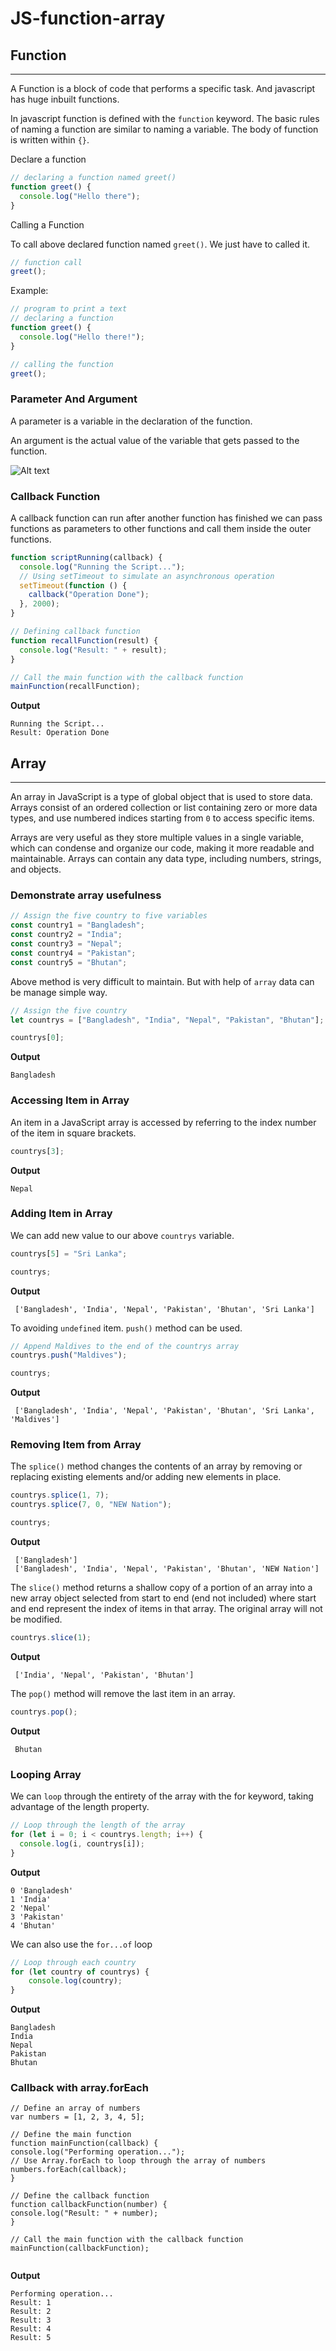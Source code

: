 # JS-function-array

## **Function**

---

A Function is a block of code that performs a specific task. And javascript has huge inbuilt functions.

In javascript function is defined with the `function` keyword. The basic rules of naming a function are similar to naming a variable. The body of function is written within `{}`.

Declare a function

```js
// declaring a function named greet()
function greet() {
  console.log("Hello there");
}
```

Calling a Function

To call above declared function named `greet()`. We just have to called it.

```js
// function call
greet();
```

Example:

```js
// program to print a text
// declaring a function
function greet() {
  console.log("Hello there!");
}

// calling the function
greet();
```

### **Parameter And Argument**

A parameter is a variable in the declaration of the function.

An argument is the actual value of the variable that gets passed to the function.

![Alt text](image.png)

### **Callback Function**

A callback function can run after another function has finished
we can pass functions as parameters to other functions and call them inside the outer functions.

```js
function scriptRunning(callback) {
  console.log("Running the Script...");
  // Using setTimeout to simulate an asynchronous operation
  setTimeout(function () {
    callback("Operation Done");
  }, 2000);
}

// Defining callback function
function recallFunction(result) {
  console.log("Result: " + result);
}

// Call the main function with the callback function
mainFunction(recallFunction);
```

**Output**

```
Running the Script...
Result: Operation Done

```

## **Array**

---

An array in JavaScript is a type of global object that is used to store data. Arrays consist of an ordered collection or list containing zero or more data types, and use numbered indices starting from `0` to access specific items.

Arrays are very useful as they store multiple values in a single variable, which can condense and organize our code, making it more readable and maintainable. Arrays can contain any data type, including numbers, strings, and objects.

### **Demonstrate array usefulness**

```js
// Assign the five country to five variables
const country1 = "Bangladesh";
const country2 = "India";
const country3 = "Nepal";
const country4 = "Pakistan";
const country5 = "Bhutan";
```

Above method is very difficult to maintain. But with help of `array` data can be manage simple way.

```js
// Assign the five country
let countrys = ["Bangladesh", "India", "Nepal", "Pakistan", "Bhutan"];

countrys[0];
```

**Output**

```
Bangladesh

```

### **Accessing Item in Array**

An item in a JavaScript array is accessed by referring to the index number of the item in square brackets.

```js
countrys[3];
```

**Output**

```
Nepal

```

### **Adding Item in Array**

We can add new value to our above `countrys` variable.

```js
countrys[5] = "Sri Lanka";

countrys;
```

**Output**

```
 ['Bangladesh', 'India', 'Nepal', 'Pakistan', 'Bhutan', 'Sri Lanka']

```

To avoiding `undefined` item. `push()` method can be used.

```js
// Append Maldives to the end of the countrys array
countrys.push("Maldives");

countrys;
```

**Output**

```
 ['Bangladesh', 'India', 'Nepal', 'Pakistan', 'Bhutan', 'Sri Lanka', 'Maldives']

```

### **Removing Item from Array**

The `splice()` method changes the contents of an array by removing or replacing existing elements and/or adding new elements in place.

```js
countrys.splice(1, 7);
countrys.splice(7, 0, "NEW Nation");

countrys;
```

**Output**

```
 ['Bangladesh']
 ['Bangladesh', 'India', 'Nepal', 'Pakistan', 'Bhutan', 'NEW Nation']

```
The `slice()` method returns a shallow copy of a portion of an array into a new array object selected from start to end (end not included) where start and end represent the index of items in that array. The original array will not be modified.

```js
countrys.slice(1);
```

**Output**

```
 ['India', 'Nepal', 'Pakistan', 'Bhutan']

```



The `pop()` method will remove the last item in an array.

```js
countrys.pop();
```

**Output**

```
 Bhutan

```


### **Looping Array**

We can `loop` through the entirety of the array with the for keyword, taking advantage of the length property.


```js
// Loop through the length of the array
for (let i = 0; i < countrys.length; i++) {
  console.log(i, countrys[i]);
}
```

**Output**

```
0 'Bangladesh'
1 'India'
2 'Nepal'
3 'Pakistan'
4 'Bhutan'

```

We can also use the `for...of` loop

```js
// Loop through each country
for (let country of countrys) {
	console.log(country);
}
```

**Output**

```
Bangladesh
India
Nepal
Pakistan
Bhutan

```

### **Callback with array.forEach**

```JS
// Define an array of numbers
var numbers = [1, 2, 3, 4, 5];

// Define the main function
function mainFunction(callback) {
console.log("Performing operation...");
// Use Array.forEach to loop through the array of numbers
numbers.forEach(callback);
}

// Define the callback function
function callbackFunction(number) {
console.log("Result: " + number);
}

// Call the main function with the callback function
mainFunction(callbackFunction);


```

**Output**

```
Performing operation...
Result: 1
Result: 2
Result: 3
Result: 4
Result: 5

```